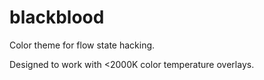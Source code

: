 # blackblood

Color theme for flow state hacking.

Designed to work with <2000K color temperature overlays.

